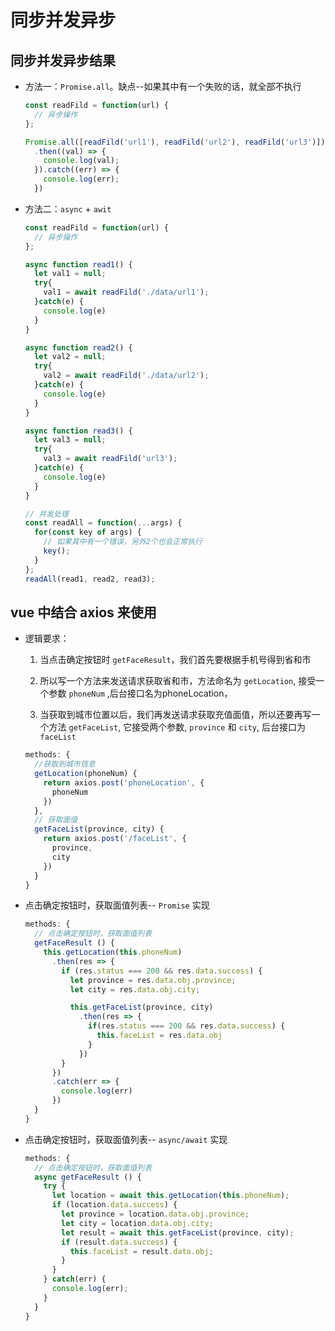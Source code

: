 # 同步并发异步

## 同步并发异步结果

+ 方法一：`Promise.all`。缺点--如果其中有一个失败的话，就全部不执行

  ```js
  const readFild = function(url) {
    // 异步操作
  };

  Promise.all([readFild('url1'), readFild('url2'), readFild('url3')])
    .then((val) => {
      console.log(val);
    }).catch((err) => {
      console.log(err);
    })
  ```

+ 方法二：`async` + `awit`

  ```js
  const readFild = function(url) {
    // 异步操作
  };

  async function read1() {
    let val1 = null;
    try{
      val1 = await readFild('./data/url1');
    }catch(e) {
      console.log(e)
    }
  }

  async function read2() {
    let val2 = null;
    try{
      val2 = await readFild('./data/url2');
    }catch(e) {
      console.log(e)
    }
  }

  async function read3() {
    let val3 = null;
    try{
      val3 = await readFild('url3');
    }catch(e) {
      console.log(e)
    }
  }

  // 并发处理
  const readAll = function(...args) {
    for(const key of args) {
      // 如果其中有一个错误，另外2个也会正常执行
      key();
    }
  };
  readAll(read1, read2, read3);
  ```

## vue 中结合 axios 来使用

+ 逻辑要求：

  1. 当点击确定按钮时 `getFaceResult`，我们首先要根据手机号得到省和市

  2. 所以写一个方法来发送请求获取省和市，方法命名为 `getLocation`, 接受一个参数 `phoneNum` ,后台接口名为phoneLocation，

  3. 当获取到城市位置以后，我们再发送请求获取充值面值，所以还要再写一个方法 `getFaceList`, 它接受两个参数, `province` 和 `city`, 后台接口为 `faceList`

  ```js
  methods: {
    //获取到城市信息
    getLocation(phoneNum) {
      return axios.post('phoneLocation', {
        phoneNum
      })
    },
    // 获取面值
    getFaceList(province, city) {
      return axios.post('/faceList', {
        province,
        city
      })
    }
  }
  ```

+ 点击确定按钮时，获取面值列表-- `Promise` 实现

  ```js
  methods: {
    // 点击确定按钮时，获取面值列表
    getFaceResult () {
      this.getLocation(this.phoneNum)
        .then(res => {
          if (res.status === 200 && res.data.success) {
            let province = res.data.obj.province;
            let city = res.data.obj.city;

            this.getFaceList(province, city)
              .then(res => {
                if(res.status === 200 && res.data.success) {
                  this.faceList = res.data.obj
                }
              })
          }
        })
        .catch(err => {
          console.log(err)
        })
    }
  }
  ```

+ 点击确定按钮时，获取面值列表-- `async/await` 实现

  ```js
  methods: {
    // 点击确定按钮时，获取面值列表
    async getFaceResult () {
      try {
        let location = await this.getLocation(this.phoneNum);
        if (location.data.success) {
          let province = location.data.obj.province;
          let city = location.data.obj.city;
          let result = await this.getFaceList(province, city);
          if (result.data.success) {
            this.faceList = result.data.obj;
          }
        }
      } catch(err) {
        console.log(err);
      }
    }
  }
  ```
